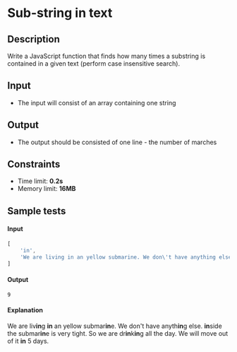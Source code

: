 # Sub-string in text

## Description
Write a JavaScript function that finds how many times a substring is contained in a given text (perform case insensitive search).

## Input
- The input will consist of an array containing one string

## Output
- The output should be consisted of one line - the number of marches

## Constraints
- Time limit: **0.2s**
- Memory limit: **16MB**

## Sample tests

#### Input
```js
[
	'in',
	'We are living in an yellow submarine. We don\'t have anything else. inside the submarine is very tight. So we are drinking all the day. We will move out of it in 5 days.'
]
```

#### Output
```
9
```

#### Explanation
We are liv**in**g **in** an yellow submar**in**e. We don't have anyth**in**g else. **in**side the submar**in**e is very tight. So we are dr**in**k**in**g all the day. We will move out of it **in** 5 days.

